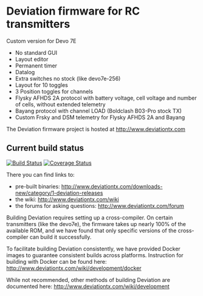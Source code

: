 # Deviation firmware for RC transmitters
Custom version for Devo 7E
  * No standard GUI
  * Layout editor
  * Permanent timer
  * Datalog
  * Extra switches no stock (like devo7e-256)
  * Layout for 10 toggles
  * 3 Position toggles for channels
  * Flysky AFHDS 2A protocol with battery voltage, cell voltage and number of cells, without extended telemetry
  * Bayang protocol with channel LOAD (Boldclash B03-Pro stock TX)
  * Custom Frsky and DSM telemetry for Flysky AFHDS 2A and Bayang
  
The Deviation firmware project is hosted at http://www.deviationtx.com

## Current build status
[![Build Status](https://travis-ci.org/DeviationTX/deviation.png?branch=master)](https://travis-ci.org/DeviationTX/deviation?branch=master)
[![Coverage Status](https://coveralls.io/repos/github/DeviationTX/deviation/badge.svg?branch=master)](https://coveralls.io/github/DeviationTX/deviation?branch=master)

There you can find links to:
  * pre-built binaries: http://www.deviationtx.com/downloads-new/category/1-deviation-releases
  * the wiki: http://www.deviationtx.com/wiki
  * the forums for asking questions: http://www.deviationtx.com/forum

Building Deviation requires setting up a cross-compiler.  On certain
transmitters (like the devo7e), the firmware takes up nearly 100% of the
available ROM, and we have found that only specific versions of the
cross-compiler can build it successfully.

To facilitate building Deviation consistently, we have provided Docker images
to guarantee consistent builds across platforms.  Instruction for building with
Docker can be found here: http://www.deviationtx.com/wiki/development/docker

While not recommended, other methods of building Deviation are documented
here: http://www.deviationtx.com/wiki/development
